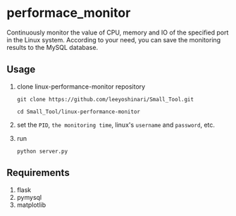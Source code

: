 # performace_monitor
Continuously monitor the value of CPU, memory and IO of the specified port in the Linux system.
According to your need, you can save the monitoring results to the MySQL database.

## Usage
1. clone linux-performance-monitor repository
   ```shell
   git clone https://github.com/leeyoshinari/Small_Tool.git
   
   cd Small_Tool/linux-performance-monitor
   ```

2. set the `PID`, `the monitoring time`, linux's `username` and `password`, etc.

3. run
   ```shell
   python server.py
   ```
   
## Requirements
1. flask
2. pymysql
3. matplotlib